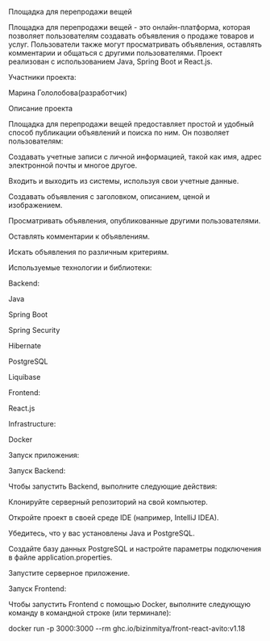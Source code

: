 Площадка для перепродажи вещей

Площадка для перепродажи вещей - это онлайн-платформа, которая позволяет пользователям создавать объявления о продаже товаров и услуг. Пользователи также могут просматривать объявления, оставлять комментарии и общаться с другими пользователями. Проект реализован с использованием Java, Spring Boot и React.js.

Участники проекта:

Марина Гололобова(разработчик)

Описание проекта

Площадка для перепродажи вещей предоставляет простой и удобный способ публикации объявлений и поиска по ним. Он позволяет пользователям:

Создавать учетные записи с личной информацией, такой как имя, адрес электронной почты и многое другое.

Входить и выходить из системы, используя свои учетные данные.

Создавать объявления с заголовком, описанием, ценой и изображением.

Просматривать объявления, опубликованные другими пользователями.

Оставлять комментарии к объявлениям.

Искать объявления по различным критериям.

Используемые технологии и библиотеки:

Backend:

Java

Spring Boot

Spring Security

Hibernate

PostgreSQL

Liquibase

Frontend:

React.js

Infrastructure:

Docker

Запуск приложения:

Запуск Backend:

Чтобы запустить Backend, выполните следующие действия:

Клонируйте серверный репозиторий на свой компьютер.

Откройте проект в своей среде IDE (например, IntelliJ IDEA).

Убедитесь, что у вас установлены Java и PostgreSQL.

Создайте базу данных PostgreSQL и настройте параметры подключения в файле application.properties.

Запустите серверное приложение.

Запуск Frontend:

Чтобы запустить Frontend с помощью Docker, выполните следующую команду в командной строке (или терминале):

docker run -p 3000:3000 --rm ghc.io/bizinmitya/front-react-avito:v1.18
